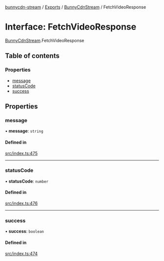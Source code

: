 [bunnycdn-stream](../README.md) / [Exports](../modules.md) / [BunnyCdnStream](../modules/BunnyCdnStream.md) / FetchVideoResponse

# Interface: FetchVideoResponse

[BunnyCdnStream](../modules/BunnyCdnStream.md).FetchVideoResponse

## Table of contents

### Properties

- [message](BunnyCdnStream.FetchVideoResponse.md#message)
- [statusCode](BunnyCdnStream.FetchVideoResponse.md#statuscode)
- [success](BunnyCdnStream.FetchVideoResponse.md#success)

## Properties

### message

• **message**: `string`

#### Defined in

[src/index.ts:475](https://github.com/dan-online/bunnycdn-stream/blob/ddcf8f3/src/index.ts#L475)

___

### statusCode

• **statusCode**: `number`

#### Defined in

[src/index.ts:476](https://github.com/dan-online/bunnycdn-stream/blob/ddcf8f3/src/index.ts#L476)

___

### success

• **success**: `boolean`

#### Defined in

[src/index.ts:474](https://github.com/dan-online/bunnycdn-stream/blob/ddcf8f3/src/index.ts#L474)

